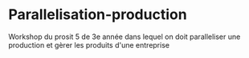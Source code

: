 # Parallelisation-production
Workshop du prosit 5 de 3e année dans lequel on doit paralleliser une production et gèrer les produits d'une entreprise
